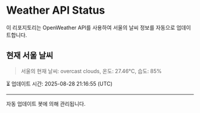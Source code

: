 
# Weather API Status

이 리포지토리는 OpenWeather API를 사용하여 서울의 날씨 정보를 자동으로 업데이트합니다.

## 현재 서울 날씨
> 서울의 현재 날씨: overcast clouds, 온도: 27.46°C, 습도: 85%

⏳ 업데이트 시간: 2025-08-28 21:16:55 (UTC)

---
자동 업데이트 봇에 의해 관리됩니다.
